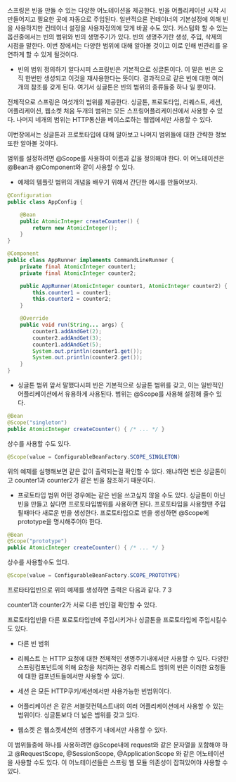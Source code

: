 스프링은 빈을 만들 수 있는 다양한 어노테이션을 제공한다.
빈을 어플리케이션 시작 시 만들어지고 필요한 곳에 자동으로 주입된다.
일반적으론 컨테이너의 기본설정에 의해 빈을 사용하지만
컨테이너 설정을 사용자정의에 맞게 바꿀 수도 있다.
커스텀화 할 수 있는 옵션중에서는 빈의 범위와 빈의 생명주기가 있다.
빈의 생명주기란 생성, 주입, 삭제의 시점을 말한다.
이번 장에서는 다양한 범위에 대해 알아볼 것이고 이로 인해 빈관리를 유연하게 할 수 있게 될것이다.

- 빈의 범위 정의하기
알다시피 스프링빈은 기본적으로 싱글톤이다.
이 말은 빈은 오직 한번만 생성되고 이것을 재사용한다는 뜻이다.
결과적으로 같은 빈에 대한 여러개의 참조를 갖게 된다.
여기서 싱글톤은 빈의 범위의 종류들중 하나 일 뿐이다.

전체적으로 스프링은 여섯개의 범위를 제공한다.
싱글톤, 프로토타입, 리퀘스트, 세션, 어플리케이션, 웹소켓
처음 두개의 범위는 모든 스프링어플리케이션에서 사용할 수 있다.
나머지 네개의 범위는 HTTP통신을 베이스로하는 웹앱에서만 사용할 수 있다.

이번장에서는 싱글톤과 프로토타입에 대해 알아보고 나머지 범위들에 대한 간략한 정보 또한 알아볼 것이다.

범위를 설정하려면 @Scope를 사용하여 이름과 값을 정의해야 한다.
이 어노테이션은 @Bean과 @Component와 같이 사용할 수 있다.

- 예제의 템플릿
범위의 개념을 배우기 위해서 간단한 예시를 만들어보자.

```java
@Configuration
public class AppConfig {

    @Bean
    public AtomicInteger createCounter() {
        return new AtomicInteger();
    }
}

@Component
public class AppRunner implements CommandLineRunner {
    private final AtomicInteger counter1;
    private final AtomicInteger counter2;

    public AppRunner(AtomicInteger counter1, AtomicInteger counter2) {
        this.counter1 = counter1;
        this.counter2 = counter2;
    }

    @Override
    public void run(String... args) {
        counter1.addAndGet(2);
        counter2.addAndGet(3);
        counter1.addAndGet(5);
        System.out.println(counter1.get());
        System.out.println(counter2.get());
    }
}
```

- 싱글톤 범위
앞서 말했다시피 빈은 기본적으로 싱글톤 범위를 갖고, 이는 일반적인 어플리케이션에서
유용하게 사용된다.
범위는 @Scope를 사용해 설정해 줄수 있다.

```java
@Bean
@Scope("singleton")
public AtomicInteger createCounter() { /* ... */ }
```

상수를 사용할 수도 있다.

```java
@Scope(value = ConfigurableBeanFactory.SCOPE_SINGLETON)
```

위의 예제를 실행해보면 같은 값이 출력되는걸 확인할 수 있다.
왜냐하면 빈은 싱글톤이고 counter1과 counter2가 같은 빈을 참조하기 때문이다.

- 프로토타입 범위
어떤 경우에는 같은 빈을 쓰고싶지 않을 수도 있다.
싱글톤이 아닌 빈을 만들고 싶다면 프로토타입범위를 사용하면 된다.
프로토타입을 사용할땐 주입될때마다 새로운 빈을 생성한다.
프로토타입으로 빈을 생성하면 @Scope에 prototype을 명시해주어야 한다.

```java
@Bean
@Scope("prototype")
public AtomicInteger createCounter() { /* ... */ }
```

상수를 사용할수도 있다.

```java
@Scope(value = ConfigurableBeanFactory.SCOPE_PROTOTYPE)
```

프로타타입빈으로 위의 예제를 생성하면 출력은 다음과 같다.
7
3

counter1과 counter2가 서로 다른 빈인걸 확인할 수 있다.

프로토타입빈을 다른 포로토타입빈에 주입시키거나
싱글톤을 프로토타입에 주입시킬수도 있다.

- 다른 빈 범위
* 리퀘스트 는 HTTP 요청에 대한 전체적인 생명주기내에서만 사용할 수 있다.
다양한 스프링컴포넌트에 의해 요청을 처리하는 경우 리퀘스트 범위의 빈은 
이러한 요청들에 대한 컴포넌트들에서만 사용할 수 있다.

* 세션 은 모든 HTTP쿠키/세션에서만 사용가능한 빈범위이다.

* 어플리케이션 은 같은 서블릿컨텍스트내의 여러 어플리케이션에서 사용할 수 있는 범위이다.
싱글톤보다 더 넓은 범위를 갖고 있다.

* 웹소켓 은 웹소켓세션의 생명주기 내에서만 사용할 수 있다.

이 범위들중에 하나를 사용하려면 @Scope내에 request와 같은 문자열을 포함해야 하고
@RequestScope, @SessionScope, @ApplicationScope 와 같은 어노테이션을 사용할 수도 있다.
이 어노테이션들은 스프링 웹 모듈 의존성이 잡혀있어야 사용할 수 있다.



